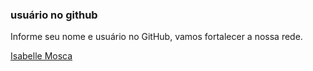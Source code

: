 ### usuário no github

Informe seu nome e usuário no GitHub, vamos fortalecer a nossa rede.


[Isabelle Mosca](https://github.com/bellemosca)

